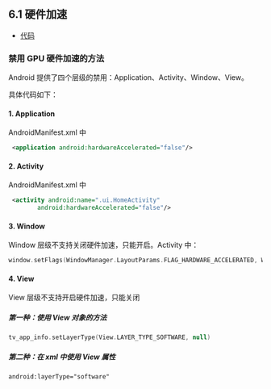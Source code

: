 ## 6.1 硬件加速

- [代码](../../../src/main/java/cn/kk/elementary/drawview/fragment/HardwareAccelerateFragment.kt)

### 禁用 GPU 硬件加速的方法

Android 提供了四个层级的禁用：Application、Activity、Window、View。

具体代码如下：
#### 1. Application
AndroidManifest.xml 中
```xml
 <application android:hardwareAccelerated="false"/>
```

#### 2. Activity
AndroidManifest.xml 中
```xml
 <activity android:name=".ui.HomeActivity"
        android:hardwareAccelerated="false"/>
```
#### 3. Window
Window 层级不支持关闭硬件加速，只能开启。Activity 中：
```kotlin
window.setFlags(WindowManager.LayoutParams.FLAG_HARDWARE_ACCELERATED, WindowManager.LayoutParams.FLAG_HARDWARE_ACCELERATED)
```

#### 4. View
View 层级不支持开启硬件加速，只能关闭

##### 第一种：使用 View 对象的方法
```kotlin
tv_app_info.setLayerType(View.LAYER_TYPE_SOFTWARE, null)
```
##### 第二种：在 xml 中使用 View 属性
```xml
android:layerType="software"
```

